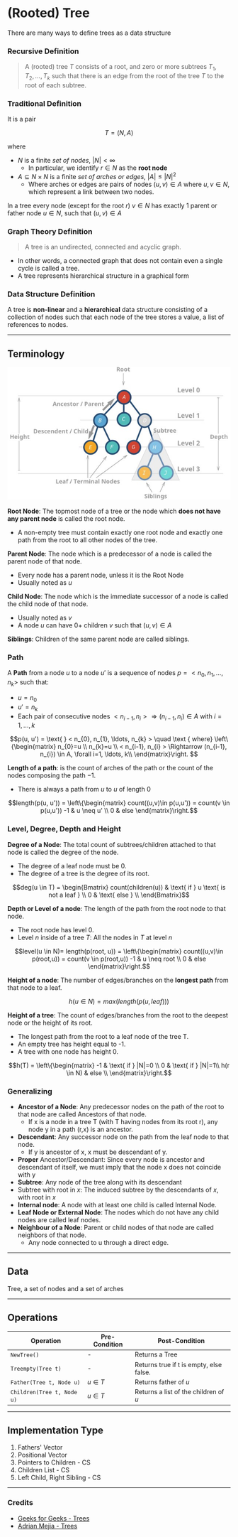 # (Rooted) Tree
There are many ways to define trees as a data structure

### Recursive Definition
> A (rooted) tree $T$ consists of a root, and zero or more subtrees $T_{1}, T_{2}, \ldots , T_{k}$ such that there is 
> an edge from the root of the tree $T$ to the root of each subtree.

### Traditional Definition
It is a pair

$$T = (N, A) $$

where
* $N$ is a finite _set of nodes_, $|N| < \infty$
  * In particular, we identify $r \in N$ as the **root node**
* $A \subseteq N \times N$ is a finite _set of arches or edges_, $|A| \leq |N|^{2}$
  * Where arches or edges are pairs of nodes $(u,v) \in A$ where $u,v \in N$, which represent a link between two nodes.

In a tree every node (except for the root $r$) $v \in N$ has exactly 1 parent or father node $u \in N$, 
such that $(u,v) \in A$ 

### Graph Theory Definition 
> A tree is an undirected, connected and acyclic graph.
* In other words, a connected graph that does not contain even a single cycle is called a tree. 
* A tree represents hierarchical structure in a graphical form

### Data Structure Definition
A tree is **non-linear** and a **hierarchical** data structure consisting of a collection of nodes such that each node
of the tree stores a value, a list of references to nodes.

---

## Terminology

![Tree example](https://github.com/PayThePizzo/DataStrutucures-Algorithms//blob/main/Resources/tree-parts.jpg?raw=TRUE)

**Root Node**: The topmost node of a tree or the node which **does not have any parent node** is called the root node.
* A non-empty tree must contain exactly one root node and exactly one path from the root to all other nodes of the tree.

**Parent Node**: The node which is a predecessor of a node is called the parent node of that node. 
* Every node has a parent node, unless it is the Root Node
* Usually noted as $u$

**Child Node**: The node which is the immediate successor of a node is called the child node of that node.
* Usually noted as $v$
* A node $u$ can have $0+$ children $v$ such that $(u,v) \in A$

**Siblings**: Children of the same parent node are called siblings.

### Path

A **Path** from a node $u$ to a node $u'$ is a sequence of nodes $p = < n_{0}, n_{1}, \ldots, n_{k} >$ such that:
* $u = n_{0}$
* $u' = n_{k}$ 
* Each pair of consecutive nodes $< n_{i-1}, n_{i} > \Rightarrow (n_{i-1}, n_{i}) \in A$ with $i = 1, \ldots, k$

```math
p(u, u') = \text{ } < n_{0}, n_{1}, \ldots, n_{k} > \quad \text { where} \left\{\begin{matrix}
 n_{0}=u \\
 n_{k}=u \\
 < n_{i-1}, n_{i} > \Rightarrow (n_{i-1}, n_{i}) \in A, \forall i=1, \ldots, k\\
\end{matrix}\right. 
```

**Length of a path**: is the count of arches of the path or the count of the nodes composing the path $-1$.
* There is always a path from *u* to *u* of length 0

```math
length(p(u, u')) = 
\left\{\begin{matrix}
count((u,v)\in p(u,u')) = count(v \in p(u,u')) -1 &  u \neq u' \\
0 & else
\end{matrix}\right.
```

### Level, Degree, Depth and Height

**Degree of a Node**: The total count of subtrees/children attached to that node is called the degree of the node.
* The degree of a leaf node must be 0.
* The degree of a tree is the degree of its root.

```math
deg(u \in T) = \begin{Bmatrix}
count(children(u)) & \text{ if } u \text{ is not a leaf } \\
0 & \text{ else } \\
\end{Bmatrix}
```

**Depth or Level of a node**: The length of the path from the root node to that node.
* The root node has level 0.
* Level $n$ inside of a tree $T$: All the nodes in $T$ at level $n$

```math
level(u \in N)= length(p(root, u)) = 
\left\{\begin{matrix}
count((u,v)\in p(root,u)) = count(v \in p(root,u)) -1 &  u \neq root \\
0 & else
\end{matrix}\right.
```

**Height of a node**: The number of edges/branches on the **longest path** from that node to a leaf.

```math
h(u \in N) = max(length(p(u, leaf))) 
```

**Height of a tree**: The count of edges/branches from the root to the deepest node or the height of its root.
* The longest path from the root to a leaf node of the tree T.
* An empty tree has height equal to -1.
* A tree with one node has height 0.

```math
h(T) = 
\left\{\begin{matrix}
-1 & \text{ if } |N|=0 \\
 0 & \text{ if } |N|=1\\
h(r \in N) & else \\
\end{matrix}\right.
```

### Generalizing

* **Ancestor of a Node**: Any predecessor nodes on the path of the root to that node are called Ancestors of that node. 
  * If x is a node in a tree T (with T having nodes from its root r), any node y in a path (r,x) is an ancestor.
* **Descendant**: Any successor node on the path from the leaf node to that node.
  * If y is ancestor of x, x must be descendant of y.
* **Proper** Ancestor/Descendant: Since every node is ancestor and descendant of itself, we must imply that the node x does not coincide with y
* **Subtree**: Any node of the tree along with its descendant
* Subtree with root in $x$: The induced subtree by the descendants of $x$, with root in $x$
* **Internal node**: A node with at least one child is called Internal Node. 
* **Leaf Node or External Node**: The nodes which do not have any child nodes are called leaf nodes.
* **Neighbour of a Node**: Parent or child nodes of that node are called neighbors of that node. 
  * Any node connected to u through a direct edge.


---

## Data
Tree, a set of nodes and a set of arches

---

## Operations

| **Operation**              	| **Pre-Condition** 	| **Post-Condition**                      	|
|----------------------------	|-------------------	|-----------------------------------------	|
| `NewTree()`                	| -                 	| Returns a Tree                          	|
| `Treempty(Tree t)`         	| -                 	| Returns true if t is empty, else false. 	|
| `Father(Tree t, Node u)`   	| $u \in T$         	| Returns father of $u$                   	|
| `Children(Tree t, Node u)` 	| $u \in T$         	| Returns a list of the children of $u$   	|

---
## Implementation Type
1. Fathers' Vector
2. Positional Vector
3. Pointers to Children - CS
4. Children List - CS
5. Left Child, Right Sibling - CS

---
### Credits
* [Geeks for Geeks - Trees](https://www.geeksforgeeks.org/)
* [Adrian Mejia - Trees](https://adrianmejia.com/data-structures-for-beginners-trees-binary-search-tree-tutorial/)
